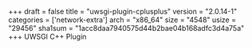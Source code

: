 +++
draft = false
title = "uwsgi-plugin-cplusplus"
version = "2.0.14-1"
categories = ['network-extra']
arch = "x86_64"
size = "4548"
usize = "29456"
sha1sum = "1acc8daa7940575d44b2bae04b168adfc3d4a75a"
+++
UWSGI C++ Plugin